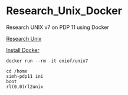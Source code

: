 # Research_Unix_Docker
Research UNIX v7 on PDP 11 using Docker

[Research Unix](https://en.wikipedia.org/wiki/Research_Unix#Versions)

[Install Docker](https://docs.docker.com/get-docker)

    docker run --rm -it eniof/unix7 
    
    cd /home  
    simh-pdp11 ini  
    boot  
    rl(0,0)rl2unix  
